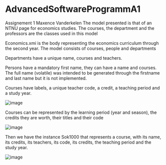 # AdvancedSoftwareProgrammA1
Assignement 1 Maxence Vanderkelen
The model presented is that of an NTNU page for economics studies.
The courses, the department and the professors are the classes used in this model

Economics.xmi is the body representing the economics curriculum through the second year.
The model consists of courses, people and departments

Departments have a unique name, courses and teachers.

Persons have a mandatory first name, they can have a name and courses.
The full name (volatile) was intended to be generated through the firstname and last name but it is not implemented.

Courses have labels, a unique teacher code, a credit, a teaching period and a study year.


![image](https://user-images.githubusercontent.com/99428112/192163129-1d56415c-7a86-493a-997f-e1ec628b6f86.png)



Courses can be represented by the learning period (year and season), the credits they are worth, their titles and their code


![image](https://user-images.githubusercontent.com/99428112/192161099-0aee3ee4-6eb9-48fe-a5b7-198f37524765.png)


Then we have the instance Sok1000 that represents a course, with its name, its credits, its teachers, its code, its credits, the teaching period and the study year.


![image](https://user-images.githubusercontent.com/99428112/192162251-020a93d2-5430-47aa-927f-5a570d1847ee.png)




